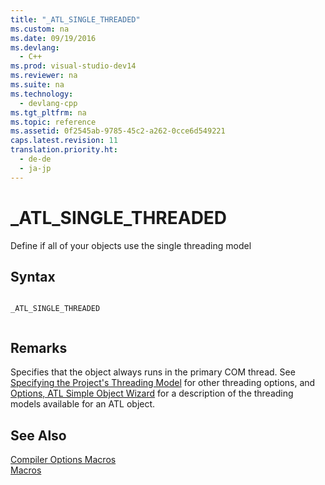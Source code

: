 ```yaml
---
title: "_ATL_SINGLE_THREADED"
ms.custom: na
ms.date: 09/19/2016
ms.devlang: 
  - C++
ms.prod: visual-studio-dev14
ms.reviewer: na
ms.suite: na
ms.technology: 
  - devlang-cpp
ms.tgt_pltfrm: na
ms.topic: reference
ms.assetid: 0f2545ab-9785-45c2-a262-0cce6d549221
caps.latest.revision: 11
translation.priority.ht: 
  - de-de
  - ja-jp
---
```

# _ATL_SINGLE_THREADED
Define if all of your objects use the single threading model  
  
## Syntax  
  
```  
  
_ATL_SINGLE_THREADED  
  
```  
  
## Remarks  
 Specifies that the object always runs in the primary COM thread. See [Specifying the Project's Threading Model](../vs140/Specifying-the-Threading-Model-for-a-Project--ATL-.md) for other threading options, and [Options, ATL Simple Object Wizard](../vs140/Options--ATL-Simple-Object-Wizard.md) for a description of the threading models available for an ATL object.  
  
## See Also  
 [Compiler Options Macros](../vs140/Compiler-Options-Macros.md)   
 [Macros](../vs140/ATL-Macros.md)